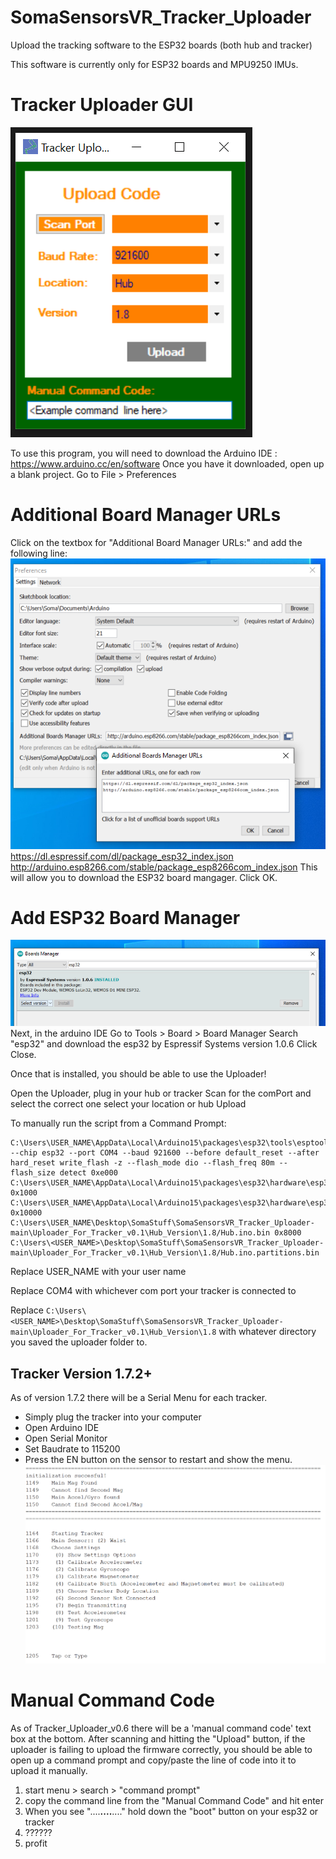 # SomaSensorsVR_Tracker_Uploader
Upload the tracking software to the ESP32 boards (both hub and tracker)

This software is currently only for ESP32 boards and MPU9250 IMUs.

# Tracker Uploader GUI
![](images/Tracker_Uploader_v0.6.png)

To use this program, you will need to download the Arduino IDE : https://www.arduino.cc/en/software
Once you have it downloaded, open up a blank project.
Go to File > Preferences


# Additional Board Manager URLs
Click on the textbox for "Additional Board Manager URLs:" and add the following line:
![](images/Additional_Board_Manager_URLs.png)
https://dl.espressif.com/dl/package_esp32_index.json
http://arduino.esp8266.com/stable/package_esp8266com_index.json
This will allow you to download the ESP32 board mangager.
Click OK.

# Add ESP32 Board Manager
![](images/Board_Managers_esp32.png)
Next, in the arduino IDE Go to
Tools > Board > Board Manager
Search "esp32" and download the esp32 by Espressif Systems version 1.0.6
Click Close.

Once that is installed, you should be able to use the Uploader!

Open the Uploader, plug in your hub or tracker
Scan for the comPort and select the correct one
select your location or hub
Upload

To manually run the script from a Command Prompt:
```
C:\Users\USER_NAME\AppData\Local\Arduino15\packages\esp32\tools\esptool_py\3.0.0/esptool.exe --chip esp32 --port COM4 --baud 921600 --before default_reset --after hard_reset write_flash -z --flash_mode dio --flash_freq 80m --flash_size detect 0xe000 C:\Users\USER_NAME\AppData\Local\Arduino15\packages\esp32\hardware\esp32\1.0.6/tools/partitions/boot_app0.bin 0x1000 C:\Users\USER_NAME\AppData\Local\Arduino15\packages\esp32\hardware\esp32\1.0.6/tools/sdk/bin/bootloader_qio_80m.bin 0x10000 C:\Users\USER_NAME\Desktop\SomaStuff\SomaSensorsVR_Tracker_Uploader-main\Uploader_For_Tracker_v0.1\Hub_Version\1.8/Hub.ino.bin 0x8000 C:\Users\<USER_NAME>\Desktop\SomaStuff\SomaSensorsVR_Tracker_Uploader-main\Uploader_For_Tracker_v0.1\Hub_Version\1.8/Hub.ino.partitions.bin
```
Replace USER_NAME with your user name

Replace COM4 with whichever com port your tracker is connected to
  
Replace `C:\Users\<USER_NAME>\Desktop\SomaStuff\SomaSensorsVR_Tracker_Uploader-main\Uploader_For_Tracker_v0.1\Hub_Version\1.8` with whatever directory you saved the uploader folder to.

## Tracker Version 1.7.2+
As of version 1.7.2 there will be a Serial Menu for each tracker.
- Simply plug the tracker into your computer
- Open Arduino IDE
- Open Serial Monitor
- Set Baudrate to 115200
- Press the EN button on the sensor to restart and show the menu.
![](images/Tracker_Menu.png)


# Manual Command Code
As of Tracker_Uploader_v0.6 there will be a 'manual command code' text box at the bottom.
After scanning and hitting the "Upload" button, if the uploader is failing to upload the firmware correctly, you should be able to open up a command prompt and copy/paste the line of code into it to upload it manually.
1) start menu > search > "command prompt"
2) copy the command line from the "Manual Command Code" and hit enter
3) When you see "....____....____...." hold down the "boot" button on your esp32 or tracker
4) ??????
5) profit
